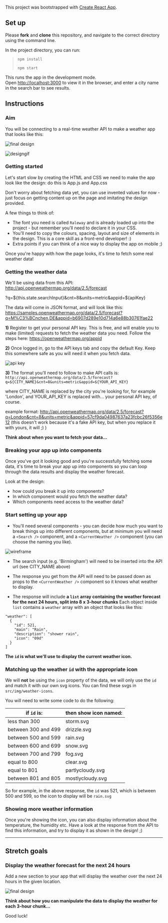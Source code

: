 This project was bootstrapped with [Create React App](https://github.com/facebook/create-react-app).

## Set up

Please **fork** and **clone** this repository, and navigate to the correct directory using the command line.

In the project directory, you can run:
> `npm install`
> 
> `npm start`

This runs the app in the development mode.<br>
Open [http://localhost:3000](http://localhost:3000) to view it in the browser, and enter a city name in the search bar to see results.

## Instructions

### Aim

You will be connecting to a real-time weather API to make a weather app that looks like this:

![final design](src/img/instructions/final-design.png)

![designgif](src/img/instructions/weatherappdemo.gif)

### Getting started

Let's start slow by creating the HTML and CSS we need to make the app look like the design: do this is App.js and App.css

Don't worry about fetching data yet, you can use invented values for now - just focus on getting content up on the page and imitating the design provided. 

A few things to think of:

- The font you need is called `Raleway` and is already loaded up into the project - but remember you'll need to declare it in your CSS.
- You'll need to copy the colours, spacing, layout and size of elements in the design. This is a core skill as a front-end developer! :)
- Extra points if you can think of a nice way to display the app on mobile ;)

Once you're happy with how the page looks, it's time to fetch some real weather data!

### Getting the weather data

We'll be using data from this API: http://api.openweathermap.org/data/2.5/forecast

?q=${this.state.searchInput}&cnt=8&units=metric&appid=${apiKey}

The data will come in JSON format, and will look like this: https://samples.openweathermap.org/data/2.5/forecast?q=M%C3%BCnchen,DE&appid=b6907d289e10d714a6e88b30761fae22

**1)** Register to get your personal API key. This is free, and will enable you to make (limited) requests to fetch the weather data you need. Follow the steps here: https://openweathermap.org/appid

**2)** Once logged in, go to the API keys tab and copy the default Key. Keep this somewhere safe as you will need it when you fetch data.

![api key](src/img/instructions/api-key.png)

**3)** The format you'll need to follow to make API calls is:
`http://api.openweathermap.org/data/2.5/forecast?q=${CITY_NAME}&cnt=8&units=metric&appid=${YOUR_API_KEY}`

where CITY_NAME is replaced by the city you're looking for, for example 'London', and YOUR_API_KEY is replaced with... your personal API key, of course.

example format: http://api.openweathermap.org/data/2.5/forecast?q=London&cnt=8&units=metric&appid=57cf9da04987637a23fcbc26f5356e12 (this doesn't work because it's a fake API key, but when you replace it with yours, it will ;) )

**Think about when you want to fetch your data...**

### Breaking your app up into components

Once you've got it looking good and you're successfully fetching some data, it's time to break your app up into components so you can loop through the data results and display the weather forecast.

Look at the design:
- how could you break it up into components? 
- In which component would you fetch the weather data? 
- Which components need access to the weather data?

### Start setting up your app

- You'll need several components - you can decide how much you want to break things up into different components, but at minimum you will need a `<Search />` component, and a `<CurrentWeather />` component (you can choose the naming you like).

![wireframe](src/img/instructions/wireframe.png)


- The search input (e.g. 'Birmingham') will need to be inserted into the API url (see CITY_NAME above)

- The response you get from the API will need to be passed down as props to the `<CurrentWeather />` component so it knows what weather to display. 

- The response will include **a `list` array containing the weather forecast for the next 24 hours, split into 8 x 3-hour chunks** 
Each object inside `list` contains a `weather` array with an object that looks like this:

```
"weather": [
  {
    "id": 521,
    "main": "Rain",
    "description": "shower rain",
    "icon": "09d"
  }
]
```
**The `id` is what we'll use to display the current weather icon.**

### Matching up the weather `id` with the appropriate icon

We will **not** be using the `icon` property of the data, we will only use the `id` and match it with our own svg icons. You can find these svgs in `src/img/weather-icons`.

You will need to write some code to do the following:

| if `id` is:         | then show icon named: |
|---------------------|-----------------------|
| less than 300       | storm.svg             |
| between 300 and 499 | drizzle.svg           |
| between 500 and 599 | rain.svg              |
| between 600 and 699 | snow.svg              |
| between 700 and 799 | fog.svg               |
| equal to 800        | clear.svg             |
| equal to 801        | partlycloudy.svg      |
| between 801 and 805 | mostlycloudy.svg      |

So for example, in the above response, the `id` was 521, which is between 500 and 599, so the icon to display will be `rain.svg`

### Showing more weather information

Once you're showing the icon, you can also display information about the temperature, the humidity etc. 
Have a look at the response from the API to find this information, and try to display it as shown in the design! ;)

___________

## Stretch goals

### Display the weather forecast for the next 24 hours

Add a new section to your app that will display the weather over the next 24 hours in the given location.

![final design](src/img/instructions/final-design.png)

**Think about how you can manipulate the data to display the weather for each 3-hour chunk...**


Good luck!